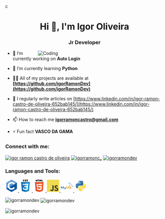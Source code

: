 c<h1 align="center">Hi 👋, I'm Igor Oliveira</h1>
<h3 align="center">Jr Developer</h3>
<img align="right" alt="Coding" width="400" src="https://cdn.dribbble.com/users/1162077/screenshots/3848914/programmer.gif">

- 🔭 I’m currently working on **Auto Login**

- 🌱 I’m currently learning **Python**

- 👨‍💻 All of my projects are available at **[https://github.com/igorRamonDev](https://github.com/igorRamonDev)**

- 📝 I regularly write articles on [https://www.linkedin.com/in/igor-ramon-castro-de-oliveira-652bab145/](https://www.linkedin.com/in/igor-ramon-castro-de-oliveira-652bab145/)

- 📫 How to reach me **igorramoncastro@gmail.com**

- ⚡ Fun fact **VASCO DA GAMA**

<h3 align="left">Connect with me:</h3>
<p align="left">
<a href="https://linkedin.com/in/igor ramon castro de oliveira" target="blank"><img align="center" src="https://raw.githubusercontent.com/rahuldkjain/github-profile-readme-generator/master/src/images/icons/Social/linked-in-alt.svg" alt="igor ramon castro de oliveira" height="30" width="40" /></a>
<a href="https://instagram.com/igorramonc_" target="blank"><img align="center" src="https://raw.githubusercontent.com/rahuldkjain/github-profile-readme-generator/master/src/images/icons/Social/instagram.svg" alt="igorramonc_" height="30" width="40" /></a>
<a href="https://www.youtube.com/c/igorramondev" target="blank"><img align="center" src="https://raw.githubusercontent.com/rahuldkjain/github-profile-readme-generator/master/src/images/icons/Social/youtube.svg" alt="igorramondev" height="30" width="40" /></a>
</p>

<h3 align="left">Languages and Tools:</h3>
<p align="left"> <a href="https://www.cprogramming.com/" target="_blank" rel="noreferrer"> <img src="https://raw.githubusercontent.com/devicons/devicon/master/icons/c/c-original.svg" alt="c" width="40" height="40"/> </a> <a href="https://www.w3schools.com/cpp/" target="_blank" <a href="https://www.w3schools.com/css/" target="_blank" rel="noreferrer"> <img src="https://raw.githubusercontent.com/devicons/devicon/master/icons/css3/css3-original-wordmark.svg" alt="css3" width="40" height="40"/> </a> <a href="https://www.w3.org/html/" target="_blank" rel="noreferrer"> <img src="https://raw.githubusercontent.com/devicons/devicon/master/icons/html5/html5-original-wordmark.svg" alt="html5" width="40" height="40"/> </a> <a href="https://developer.mozilla.org/en-US/docs/Web/JavaScript" target="_blank" rel="noreferrer"> <img src="https://raw.githubusercontent.com/devicons/devicon/master/icons/javascript/javascript-original.svg" alt="javascript" width="40" height="40"/> </a> <a href="https://www.mysql.com/" target="_blank" rel="noreferrer"> <img src="https://raw.githubusercontent.com/devicons/devicon/master/icons/mysql/mysql-original-wordmark.svg" alt="mysql" width="40" height="40"/> </a> <a href="https://www.python.org" target="_blank" rel="noreferrer"> <img src="https://raw.githubusercontent.com/devicons/devicon/master/icons/python/python-original.svg" alt="python" width="40" height="40"/> </a> </p>

<p><img align="left" src="https://github-readme-stats.vercel.app/api/top-langs?username=igorramondev&show_icons=true&locale=en&layout=compact&theme=tokyonight" alt="igorramondev" /></p>

<p>&nbsp;<img align="center" src="https://github-readme-stats.vercel.app/api?username=igorramondev&show_icons=true&locale=en&theme=tokyonight" alt="igorramondev" /></p>

<p><img align="center" src="https://github-readme-streak-stats.herokuapp.com/?user=igorramondev&&theme=tokyonight" alt="igorramondev" /></p>
